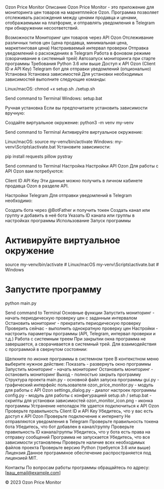 Ozon Price Monitor
Описание
Ozon Price Monitor - это приложение для мониторинга цен товаров на маркетплейсе Ozon. Программа позволяет отслеживать расхождения между ценами продавца и ценами, отображаемыми на платформе, и отправлять уведомления в Telegram при обнаружении несоответствий.

Возможности
Мониторинг цен товаров через API Ozon
Отслеживание различных типов цен (цена продавца, минимальная цена, маркетинговая цена)
Настраиваемый интервал проверки
Отправка уведомлений о расхождениях в Telegram
Работа в фоновом режиме (сворачивание в системный трей)
Автозапуск мониторинга при старте программы
Требования
Python 3.6 или выше
Доступ к API Ozon (Client ID и API Key)
Telegram бот для отправки уведомлений (опционально)
Установка
Установка зависимостей
Для установки необходимых зависимостей выполните следующие команды:

Linux/macOS:
chmod +x setup.sh
./setup.sh


Send command to Terminal
Windows:
setup.bat

Ручная установка
Если вы предпочитаете установить зависимости вручную:

Создайте виртуальное окружение:
python3 -m venv my-venv


Send command to Terminal
Активируйте виртуальное окружение:

Linux/macOS: source my-venv/bin/activate
Windows: my-venv\Scripts\activate.bat
Установите зависимости:

pip install requests pillow pystray


Send command to Terminal
Настройка
Настройки API Ozon
Для работы с API Ozon вам потребуются:

Client ID
API Key
Эти данные можно получить в личном кабинете продавца Ozon в разделе API.

Настройки Telegram
Для отправки уведомлений в Telegram необходимо:

Создать бота через @BotFather и получить токен
Создать канал или группу и добавить в неё бота
Указать ID канала или группы в настройках программы
Использование
Запуск программы
# Активируйте виртуальное окружение
source my-venv/bin/activate  # Linux/macOS
my-venv\Scripts\activate.bat  # Windows

# Запустите программу
python main.py


Send command to Terminal
Основные функции
Запустить мониторинг - начать периодическую проверку цен с заданным интервалом
Остановить мониторинг - прекратить периодическую проверку
Проверить сейчас - выполнить однократную проверку цен
Настройки - настроить параметры программы (API, Telegram, интервал проверки и т.д.)
Работа с системным треем
При закрытии окна программа не завершается, а сворачивается в системный трей. Для взаимодействия с программой в свернутом состоянии:

Щелкните по иконке программы в системном трее
В контекстном меню выберите нужное действие:
Показать - развернуть окно программы
Запустить мониторинг - начать мониторинг
Остановить мониторинг - остановить мониторинг
Выход - полностью закрыть программу
Структура проекта
main.py - основной файл запуска программы
gui.py - графический интерфейс пользователя
ozon_price_monitor.py - модуль для работы с API Ozon
settings_dialog.py - диалог настроек программы
config.py - модуль для работы с конфигурацией
setup.sh / setup.bat - скрипты для установки зависимостей
ozon_monitor_icon.png - иконка программы
Устранение неполадок
Не удается подключиться к API Ozon
Проверьте правильность Client ID и API Key
Убедитесь, что у вас есть доступ к API Ozon
Проверьте подключение к интернету
Не отправляются уведомления в Telegram
Проверьте правильность токена бота
Убедитесь, что бот добавлен в канал/группу
Проверьте правильность ID канала/группы
Убедитесь, что у бота есть права на отправку сообщений
Программа не запускается
Убедитесь, что все зависимости установлены
Проверьте наличие всех необходимых файлов проекта
Проверьте версию Python (требуется 3.6 или выше)
Лицензия
Данное программное обеспечение распространяется под лицензией MIT.

Контакты
По вопросам работы программы обращайтесь по адресу: [ваш_email@example.com]

© 2023 Ozon Price Monitor
